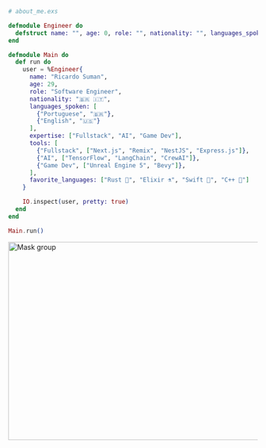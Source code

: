 ```elixir
# about_me.exs

defmodule Engineer do
  defstruct name: "", age: 0, role: "", nationality: "", languages_spoken: [], expertise: [], tools: [], favorite_languages: []
end

defmodule Main do
  def run do
    user = %Engineer{
      name: "Ricardo Suman",
      age: 29,
      role: "Software Engineer",
      nationality: "🇧🇷 🇮🇹",
      languages_spoken: [
        {"Portuguese", "🇧🇷"},
        {"English", "🇺🇸"}
      ],
      expertise: ["Fullstack", "AI", "Game Dev"],
      tools: [
        {"Fullstack", ["Next.js", "Remix", "NestJS", "Express.js"]},
        {"AI", ["TensorFlow", "LangChain", "CrewAI"]},
        {"Game Dev", ["Unreal Engine 5", "Bevy"]},
      ],
      favorite_languages: ["Rust 🦀", "Elixir ⚗️", "Swift 🍏", "C++ 💾"]
    }

    IO.inspect(user, pretty: true)
  end
end

Main.run()
```

<!--<img src="https://github.com/user-attachments/assets/1537554e-6389-466a-8d4e-12f90d619697">-->
<!-- <img src="https://github.com/user-attachments/assets/d60ea55b-9d57-4832-8e2e-c352c4e26da0"> -->
<img width="1200" height="400" alt="Mask group" src="https://github.com/user-attachments/assets/efd23216-0f29-44ad-a2f1-536ceef28932" />

<!--<img src="https://github.com/user-attachments/assets/f4cabbb3-2c1c-4fca-becd-c2ef3538ba97">-->
